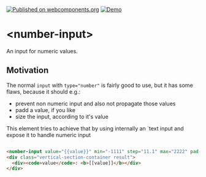 [![Published on webcomponents.org](https://img.shields.io/badge/webcomponents.org-published-blue.svg)](https://www.webcomponents.org/element/fooloomanzoo/number-input)
[![Demo](https://img.shields.io/badge/demo-available-red.svg)](https://www.webcomponents.org/element/fooloomanzoo/number-input/demo/demo/index.html)

# \<number-input\>

An input for numeric values.

## Motivation

The normal `input` with `type="number"` is fairly good to use, but it has some flaws, because it should e.g.:
* prevent non numeric input and also not propagate those values
* padd a value, if you like
* size the input, according to it's value

This element tries to achieve that by using internally an `text input and expose it to handle numeric input

<!--
```
<custom-element-demo height="330">
  <template>
    <link rel="import" href="datetime-picker.html">
    <style>
      html {
        font-family: 'Source Sans Pro', sans-serif;
        line-height: 1.5;
      }
    </style>
    <dom-bind>
      <template is="dom-bind">
        <next-code-block></next-code-block>
      </template>
    </dom-bind>
  </template>
</custom-element-demo>
```
-->

```html

<number-input value="{{value}}" min="-1111" step="11.1" max="2222" pad-length="4" ></number-input>
<div class="vertical-section-container result">
  <div><code>value</code>: <b>[[value]]</b></div>
</div>

```
